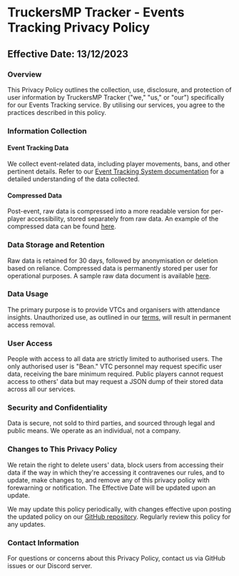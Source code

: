 # TruckersMP Tracker - Events Tracking Privacy Policy

## Effective Date: 13/12/2023

### Overview

This Privacy Policy outlines the collection, use, disclosure, and protection of user information by TruckersMP Tracker ("we," "us," or "our") specifically for our Events Tracking service. By utilising our services, you agree to the practices described in this policy.

### Information Collection

#### Event Tracking Data

We collect event-related data, including player movements, bans, and other pertinent details. Refer to our [Event Tracking System documentation](https://github.com/TruckersMP-Tracker/events-tracking) for a detailed understanding of the data collected.

#### Compressed Data

Post-event, raw data is compressed into a more readable version for per-player accessibility, stored separately from raw data. An example of the compressed data can be found [here](https://github.com/TruckersMP-Tracker/events-tracking/blob/main/json/examples/event_test/compressed_test_doc.json).

### Data Storage and Retention

Raw data is retained for 30 days, followed by anonymisation or deletion based on reliance. Compressed data is permanently stored per user for operational purposes. A sample raw data document is available [here](https://github.com/TruckersMP-Tracker/events-tracking/blob/main/json/examples/event_test/raw_test_doc.json).

### Data Usage

The primary purpose is to provide VTCs and organisers with attendance insights. Unauthorized use, as outlined in our [terms](https://github.com/TruckersMP-Tracker/events-tracking/blob/main/docs/terms.md), will result in permanent access removal.

### User Access

People with access to all data are strictly limited to authorised users. The only authorised user is "Bean." VTC personnel may request specific user data, receiving the bare minimum required. Public players cannot request access to others' data but may request a JSON dump of their stored data across all our services.

### Security and Confidentiality

Data is secure, not sold to third parties, and sourced through legal and public means. We operate as an individual, not a company.

### Changes to This Privacy Policy

We retain the right to delete users' data, block users from accessing their data if the way in which they're accessing it contravenes our rules, and to update, make changes to, and remove any of this privacy policy with forewarning or notification. The Effective Date will be updated upon an update.

We may update this policy periodically, with changes effective upon posting the updated policy on our [GitHub repository](https://github.com/TruckersMP-Tracker/events-tracking). Regularly review this policy for any updates.

### Contact Information

For questions or concerns about this Privacy Policy, contact us via GitHub issues or our Discord server.
